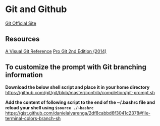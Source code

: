 # Git and Github

[Git Official Site](https://www.git-scm.com/)

## Resources
[A Visual Git Reference](https://marklodato.github.io/visual-git-guide/index-en.html)
[Pro Git 2nd Edition (2014)](https://git-scm.com/book/en/v2)

## To customize the prompt with Git branching information
**Download the below shell script and place it in your home directory**  
https://github.com/git/git/blob/master/contrib/completion/git-prompt.sh

**Add the content of following script to the end of the ~/.bashrc file and reload your shell using ``$source ./~bashrc``**  
https://gist.github.com/danielalvarenga/2df8cabbd6f3041c2378#file-terminal-colors-branch-sh

